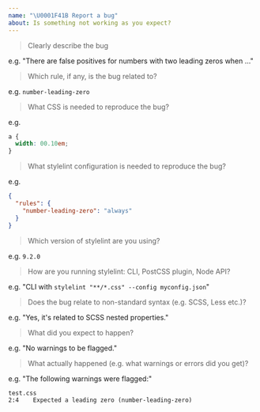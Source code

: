 ```yaml
---
name: "\U0001F41B Report a bug"
about: Is something not working as you expect?
---
```


<!--
Please answer the following. Issues that do not will be closed.
-->

> Clearly describe the bug

e.g. "There are false positives for numbers with two leading zeros when ..."

> Which rule, if any, is the bug related to?

e.g. `number-leading-zero`

> What CSS is needed to reproduce the bug?

e.g.

```css
a {
  width: 00.10em;
}
```

> What stylelint configuration is needed to reproduce the bug?

e.g.

```json
{
  "rules": {
    "number-leading-zero": "always"
  }
}
```

> Which version of stylelint are you using?

e.g. `9.2.0`

> How are you running stylelint: CLI, PostCSS plugin, Node API?

e.g. "CLI with `stylelint "**/*.css" --config myconfig.json`"

> Does the bug relate to non-standard syntax (e.g. SCSS, Less etc.)?

e.g. "Yes, it's related to SCSS nested properties."

> What did you expect to happen?

e.g. "No warnings to be flagged."

> What actually happened (e.g. what warnings or errors did you get)?

e.g. "The following warnings were flagged:"

```shell
test.css
2:4    Expected a leading zero (number-leading-zero)
```

<!--
Before posting, please check that the bug hasn't already been:
1. fixed in the next release (https://github.com/stylelint/stylelint/blob/master/CHANGELOG.md)
2. discussed previously (https://github.com/stylelint/stylelint/search)
-->

<!--
You can help us fix the bug more quickly by:
1. Figuring out what needs to be done and proposing it
2. Submitting a PR with failing tests.

Once the bug has been confirmed, you can help out further by:
1. Writing the code and submitting a PR.
-->
